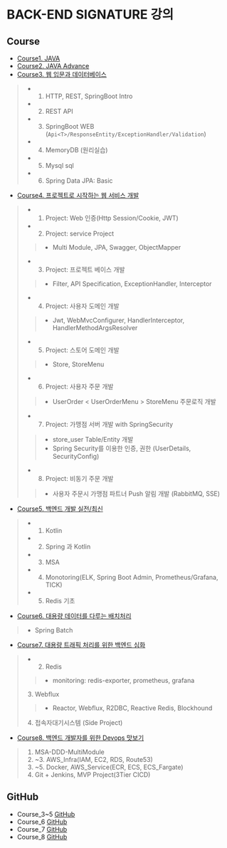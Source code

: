 # BACK-END SIGNATURE 강의
## Course
- [Course1. JAVA]()
- [Course2. JAVA Advance]()
- [Course3. 웹 입문과 데이터베이스](https://github.com/kazean/signature_backend/tree/main/Course3_WEB_DB_JPA)
> - 1. HTTP, REST, SpringBoot Intro
> - 2. REST API 
> - 3. SpringBoot WEB (`Api<T>/ResponseEntity/ExceptionHandler/Validation`)
> - 4. MemoryDB (원리실습)
> - 5. Mysql sql
> - 6. Spring Data JPA: Basic
- [Course4. 프로젝트로 시작하는 웹 서비스 개발](https://github.com/kazean/signature_backend/tree/main/Course4_WebService)
> - 1. Project: Web 인증(Http Session/Cookie, JWT)
> - 2. Project: service Project
> > - Multi Module, JPA, Swagger, ObjectMapper
> - 3. Project: 프로젝트 베이스 개발
> > - Filter, API Specification, ExceptionHandler, Interceptor
> - 4. Project: 사용자 도메인 개발
> > - Jwt, WebMvcConfigurer, HandlerInterceptor, HandlerMethodArgsResolver
> - 5. Project: 스토어 도메인 개발
> > - Store, StoreMenu
> - 6. Project: 사용자 주문 개발
> > - UserOrder < UserOrderMenu > StoreMenu 주문로직 개발
> - 7. Project: 가맹점 서버 개발 with SpringSecurity
> > - store_user Table/Entity 개발 
> > - Spring Security를 이용한 인증, 권한 (UserDetails, SecurityConfig)
> - 8. Project: 비동기 주문 개발
> > - 사용자 주문시 가맹점 파트너 Push 알림 개발 (RabbitMQ, SSE)
- [Course5. 백엔드 개발 실전/최신](https://github.com/kazean/signature_backend/tree/main/Course5_BackEnd)
> - 1. Kotlin
> - 2. Spring 과 Kotlin
> - 3. MSA
> - 4. Monotoring(ELK, Spring Boot Admin, Prometheus/Grafana, TICK)
> - 5. Redis 기초
- [Course6. 대용량 데이터를 다루는 배치처리](https://github.com/kazean/signature_backend/tree/main/Course6_Spring_Batch)
> - Spring Batch
- [Course7. 대용량 트래픽 처리를 위한 백엔드 심화](https://github.com/kazean/signature_backend/tree/main/Course7_Redis_Webflux)
> - 2. Redis
> > - monitoring: redis-exporter, prometheus, grafana
> 3. Webflux
> > - Reactor, Webflux, R2DBC, Reactive Redis, Blockhound
> 4. 접속자대기시스템 (Side Project)
- [Course8. 백엔드 개발자를 위한 Devops 맛보기](https://github.com/kazean/signature_backend/tree/main/Course8_devops)
> 1. MSA-DDD-MultiModule
> 2. ~3. AWS_Infra(IAM, EC2, RDS, Route53)
> 4. ~5. Docker, AWS_Service(ECR, ECS, ECS_Fargate)
> 6. Git + Jenkins, MVP Project(3Tier CICD)

## GitHub
- Course_3~5 [GitHub](https://github.com/steve-developer/fastcampus-2023-part01/tree/main)
- Course_6 [GitHub](https://github.com/viviennes7/fastcampus-batch-campus)
- Course_7 [GitHub](https://github.com/morenice/fastcampus-2023-backend-advacned)
- Course_8 [GitHub](https://github.com/azjaehyun/fc-study)
